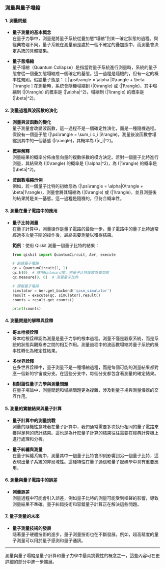 ### **測量與量子塌縮**

#### **1. 測量問題**
- **量子測量的基本概念**  
  在量子力學中，測量是將量子系統從疊加態“塌縮”到某一確定狀態的過程。與經典物理不同，量子系統在測量前是處於一個不確定的疊加態中，而測量會決定系統的具體結果。

- **量子態塌縮**  
  量子塌縮（Quantum Collapse）是指當對量子系統進行測量時，系統的量子態會從一個疊加態塌縮成一個確定的基態。這一過程是隨機的，但有一定的概率性規則。假設量子態是：
  \[
  |\psi\rangle = \alpha |0\rangle + \beta |1\rangle
  \]
  在測量時，系統會隨機塌縮到 \(|0\rangle\) 或 \(|1\rangle\)，其中塌縮到 \(|0\rangle\) 的概率是 \(|\alpha|^2\)，塌縮到 \(|1\rangle\) 的概率是 \(|\beta|^2\)。

#### **2. 測量過程與波函數的演化**
- **測量與波函數的變化**  
  量子測量會改變波函數，這一過程不是一個確定性演化，而是一種隨機過程。假設有一個量子態 \(|\psi\rangle = \sum_i c_i |i\rangle\)，測量後波函數會塌縮到其中的一個基態 \(|i\rangle\)，其概率為 \(|c_i|^2\)。

- **概率解釋**  
  測量結果的概率分佈由態向量的複數係數的模方決定。若對一個量子比特進行測量，其結果為 \(|0\rangle\) 的概率是 \(|\alpha|^2\)，為 \(|1\rangle\) 的概率是 \(|\beta|^2\)。

- **波函數塌縮示例**  
  例如，若一個量子比特的初始態為 \(|\psi\rangle = \alpha|0\rangle + \beta|1\rangle\)，測量會將其塌縮為 \(|0\rangle\) 或 \(|1\rangle\)，並且測量後的結果將是某一基態。這一過程是隨機的，但符合概率性。

#### **3. 測量在量子電路中的應用**
- **量子比特測量**  
  在量子計算中，測量操作是量子電路的最後一步。量子電路中的量子比特通常經過多次量子閘的操作後，最終需要測量以獲得結果。
  
  **範例**：使用 Qiskit 測量一個量子比特的結果：
  ```python
  from qiskit import QuantumCircuit, Aer, execute

  # 創建量子電路
  qc = QuantumCircuit(1, 1)
  qc.h(0)  # 應用Hadamard閘，將量子比特設置為疊加態
  qc.measure(0, 0)  # 測量量子比特

  # 模擬量子電路
  simulator = Aer.get_backend('qasm_simulator')
  result = execute(qc, simulator).result()
  counts = result.get_counts()

  print(counts)
  ```

#### **4. 測量問題的解釋與詮釋**
- **哥本哈根詮釋**  
  哥本哈根詮釋認為測量是量子力學的根本過程。測量不僅是觀察系統，而是系統的狀態與觀察者之間的相互作用。測量過程中的波函數塌縮將量子系統的概率性轉化為確定性結果。

- **多世界詮釋**  
  在多世界詮釋中，量子測量不是一種塌縮過程，而是每個可能的測量結果都對應一個新的宇宙或分支。在這些分支中，每個分支都包含著測量的確定結果。

- **相對論性量子力學與測量問題**  
  在量子場論中，測量問題和塌縮問題更為複雜，涉及到量子場與測量儀器的交互作用。

#### **5. 測量的實驗結果與量子計算**
- **量子計算中的測量挑戰**  
  測量的隨機性意味著在量子計算中，我們通常需要多次執行相同的量子電路來獲得足夠的統計結果。這也是為什麼量子計算的結果往往需要在經典計算機上進行處理和分析。

- **量子糾纏與測量**  
  在量子糾纏系統中，測量其中一個量子比特會即刻影響到另一個量子比特，這表現出量子系統的非局域性。這種特性在量子通信和量子密碼學中具有重要應用。

#### **6. 測量與量子電路中的誤差**
- **測量誤差**  
  測量過程中可能會引入誤差，例如量子比特的測量可能受到噪聲的影響，導致測量結果不準確。量子糾錯技術和容錯量子計算正在解決這些問題。

#### **7. 量子測量的未來**
- **量子測量技術的發展**  
  隨著量子硬體技術的進步，量子測量技術也在不斷發展。例如，超高精度的量子測量可以用於量子感測和量子通訊。

---

測量與量子塌縮是量子計算和量子力學中最具挑戰性的概念之一，這些內容可在更詳細的部分中進一步擴展。